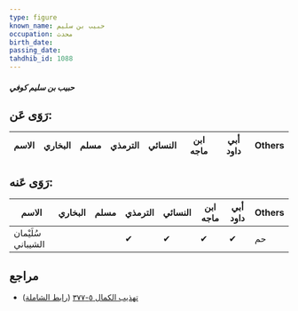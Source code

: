 ```yaml
---
type: figure
known_name: حبيب بن سليم
occupation: محدث
birth_date:
passing_date:
tahdhib_id: 1088
---
```

##### حبيب بن سليم كوفي

## رَوَى عَن:
| الاسم | البخاري | مسلم | الترمذي | النسائي | ابن ماجه | أبي داود | Others |
| ----- | ------- | ---- | ------- | ------- | -------- | -------- | ------ |
## رَوَى عَنه:
| الاسم              | البخاري | مسلم | الترمذي | النسائي | ابن ماجه | أبي داود | Others |
| ------------------ | ------- | ---- | ------- | ------- | -------- | -------- | ------ |
| سُلَيْمان الشيباني |         |      | ✔       | ✔       | ✔        | ✔        | حم     |
## مراجع
- [تهذيب الكمال ٥-٣٧٧](obsidian://open?vault=Tahdhib-al-Kamal&file=Figures/١٠٨٨-حبيب%20بن%20سليم%20كوفي) ([رابط الشاملة](https://shamela.ws/book/3722/2455))